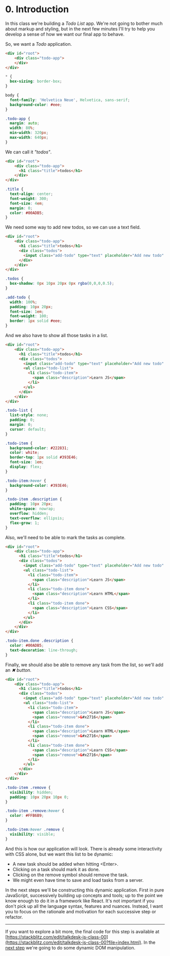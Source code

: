 # 0. Introduction

In this class we're building a _Todo List_ app. We're not going to bother much about markup and styling, but in the next few minutes I'll try to help you develop a sense of how we want our final app to behave.

So, we want a _Todo_ application.
```html
<div id="root">
    <div class="todo-app">
    </div>
</div>
```
```css
* {
  box-sizing: border-box;
}

body {
  font-family: 'Helvetica Neue', Helvetica, sans-serif;
  background-color: #eee;
}

.todo-app {
  margin: auto;
  width: 80%;
  min-width: 320px;
  max-width: 640px;
}
```

We can call it _"todos"_.
```html
<div id="root">
    <div class="todo-app">
      <h1 class="title">todos</h1>
    </div>
</div>
````
```css
.title {
  text-align: center;
  font-weight: 300;
  font-size: 4em;
  margin: 0;
  color: #00ADB5;
}
```

We need some way to add new todos, so we can use a text field.
```html
<div id="root">
    <div class="todo-app">
      <h1 class="title">todos</h1>
      <div class="todos">
        <input class="add-todo" type="text" placeholder="Add new todo" />
      </div>
    </div>
</div>
```
```css
.todos {
  box-shadow: 0px 10px 20px 0px rgba(0,0,0,0.5);
}

.add-todo {
  width: 100%;
  padding: 10px 20px;
  font-size: 1em;
  font-weight: 100;
  border: 1px solid #eee;
}
```

And we also have to show all those tasks in a list.
```html
<div id="root">
    <div class="todo-app">
      <h1 class="title">todos</h1>
      <div class="todos">
        <input class="add-todo" type="text" placeholder="Add new todo" />
        <ul class="todo-list">
          <li class="todo-item">
            <span class="description">Learn JS</span>
          </li>
        </ul>
      </div>
    </div>
</div>
```
```css
.todo-list {
  list-style: none;
  padding: 0;
  margin: 0;
  cursor: default;
}

.todo-item {
  background-color: #222831;
  color: white;
  border-top: 1px solid #393E46;
  font-size: 1em;
  display: flex;
}

.todo-item:hover {
  background-color: #393E46;
}

.todo-item .description {
  padding: 10px 20px;
  white-space: nowrap;
  overflow: hidden;
  text-overflow: ellipsis;
  flex-grow: 1;
}
```

Also, we'll need to be able to mark the tasks as complete.
```html
<div id="root">
    <div class="todo-app">
      <h1 class="title">todos</h1>
      <div class="todos">
        <input class="add-todo" type="text" placeholder="Add new todo" />
        <ul class="todo-list">
          <li class="todo-item">
            <span class="description">Learn JS</span>
          </li>
          <li class="todo-item done">
            <span class="description">Learn HTML</span>
          </li>
          <li class="todo-item done">
            <span class="description">Learn CSS</span>
          </li>
        </ul>
      </div>
    </div>
</div>
```
```css
.todo-item.done .description {
  color: #00ADB5;
  text-decoration: line-through;
}
```

Finally, we should also be able to remove any task from the list, so we'll add an _✖ button_.
```html
<div id="root">
    <div class="todo-app">
      <h1 class="title">todos</h1>
      <div class="todos">
        <input class="add-todo" type="text" placeholder="Add new todo" />
        <ul class="todo-list">
          <li class="todo-item">
            <span class="description">Learn JS</span>
            <span class="remove">&#x2716</span>
          </li>
          <li class="todo-item done">
            <span class="description">Learn HTML</span>
            <span class="remove">&#x2716</span>
          </li>
          <li class="todo-item done">
            <span class="description">Learn CSS</span>
            <span class="remove">&#x2716</span>
          </li>
        </ul>
      </div>
    </div>
</div>
```
```css
.todo-item .remove {
  visibility: hidden;
  padding: 10px 20px 10px 0;
}

.todo-item .remove:hover {
  color: #FFB6B9;
}

.todo-item:hover .remove {
  visibility: visible;
}
```
 
And this is how our application will look. There is already some interactivity with CSS alone, but we want this list to be dynamic:
 - A new task should be added when hitting \<Enter\>.
 - Clicking on a task should mark it as done.
 - Clicking on the remove symbol should remove the task.
 - We might even have time to save and load tasks from a server.

In the next steps we'll be constructing this dynamic application. First in pure JavaScript, successively building up concepts and tools; up to the point we know enough to do it in a framework like React.
It's not important if you don't pick up all the language syntax, features and nuances. Instead, I want you to focus on the rationale and motivation for each successive step or refactor.

---

If you want to explore a bit more, the final code for this step is available at [https://stackblitz.com/edit/talkdesk-js-class-00](https://stackblitz.com/edit/talkdesk-js-class-00?file=index.html). In the [next step](./01-dynamic-dom-manipulation.md) we're going to do some dynamic DOM manipulation.
